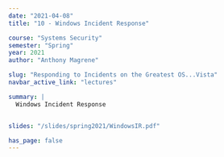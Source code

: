 ```yaml
---
date: "2021-04-08"
title: "10 - Windows Incident Response"

course: "Systems Security"
semester: "Spring"
year: 2021
author: "Anthony Magrene"

slug: "Responding to Incidents on the Greatest OS...Vista"
navbar_active_link: "lectures"

summary: |
  Windows Incident Response


slides: "/slides/spring2021/WindowsIR.pdf"

has_page: false
---
```

